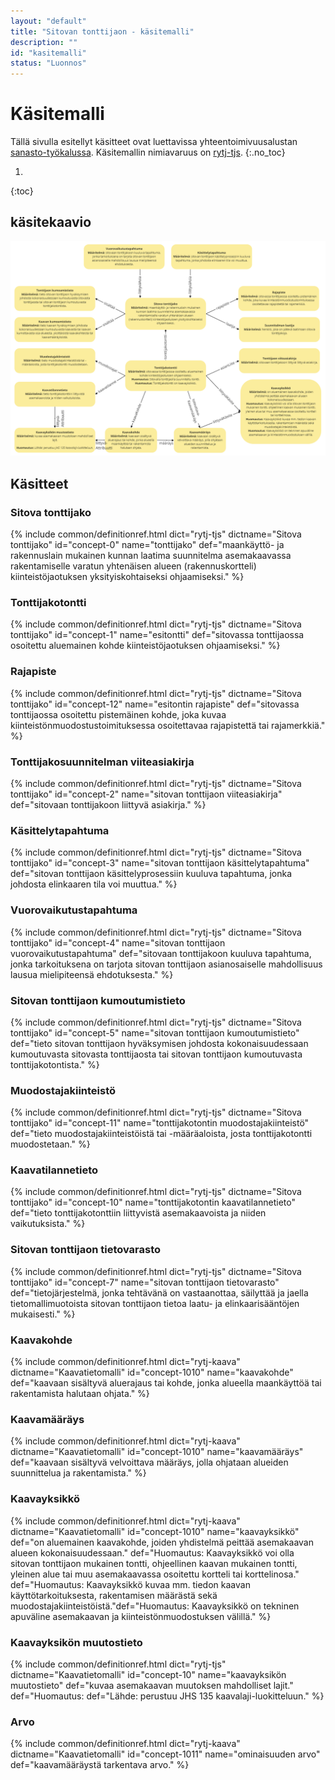 ```yaml
---
layout: "default"
title: "Sitovan tonttijaon - käsitemalli"
description: ""
id: "kasitemalli"
status: "Luonnos"
---
```

# Käsitemalli
Tällä sivulla esitellyt käsitteet ovat luettavissa yhteentoimivuusalustan [sanasto-työkalussa](https://sanastot.suomi.fi/concepts/43d39261-c7ba-4189-9f5a-9ad263436ee8). Käsitemallin nimiavaruus on [rytj-tjs](http://uri.suomi.fi/terminology/rytj-tjs/).
{:.no_toc}

1. 
{:toc}

## käsitekaavio
![Sitova tonttijako käsitekaaviona (UML)](kasitemalli.png)

## Käsitteet

### Sitova tonttijako
{% include common/definitionref.html dict="rytj-tjs" dictname="Sitova tonttijako" id="concept-0" name="tonttijako" def="maankäyttö- ja rakennuslain mukainen kunnan laatima suunnitelma asemakaavassa rakentamiselle varatun yhtenäisen alueen (rakennuskortteli) kiinteistöjaotuksen yksityiskohtaiseksi ohjaamiseksi." %}

### Tonttijakotontti
{% include common/definitionref.html dict="rytj-tjs" dictname="Sitova tonttijako" id="concept-1" name="esitontti" def="sitovassa tonttijaossa osoitettu aluemainen kohde kiinteistöjaotuksen ohjaamiseksi." %}

### Rajapiste
{% include common/definitionref.html dict="rytj-tjs" dictname="Sitova tonttijako" id="concept-12" name="esitontin rajapiste" def="sitovassa tonttijaossa osoitettu pistemäinen kohde, joka kuvaa kiinteistönmuodostustoimituksessa osoitettavaa rajapistettä tai rajamerkkiä." %}    

### Tonttijakosuunnitelman viiteasiakirja
{% include common/definitionref.html dict="rytj-tjs" dictname="Sitova tonttijako" id="concept-2" name="sitovan tonttijaon viiteasiakirja" def="sitovaan tonttijakoon liittyvä asiakirja." %}

### Käsittelytapahtuma
{% include common/definitionref.html dict="rytj-tjs" dictname="Sitova tonttijako" id="concept-3" name="sitovan tonttijaon käsittelytapahtuma" def="sitovan tonttijaon käsittelyprosessiin kuuluva tapahtuma, jonka johdosta elinkaaren tila voi muuttua." %}

### Vuorovaikutustapahtuma
{% include common/definitionref.html dict="rytj-tjs" dictname="Sitova tonttijako" id="concept-4" name="sitovan tonttijaon vuorovaikutustapahtuma" def="sitovaan tonttijakoon kuuluva tapahtuma, jonka tarkoituksena on tarjota sitovan tonttijaon asianosaiselle mahdollisuus lausua mielipiteensä ehdotuksesta." %}

### Sitovan tonttijaon kumoutumistieto
{% include common/definitionref.html dict="rytj-tjs" dictname="Sitova tonttijako" id="concept-5" name="sitovan tonttijaon kumoutumistieto" def="tieto sitovan tonttijaon hyväksymisen johdosta kokonaisuudessaan kumoutuvasta sitovasta tonttijaosta tai sitovan tonttijaon kumoutuvasta tonttijakotontista." %}

### Muodostajakiinteistö
{% include common/definitionref.html dict="rytj-tjs" dictname="Sitova tonttijako" id="concept-11" name="tonttijakotontin muodostajakiinteistö" def="tieto muodostajakiinteistöistä tai -määräaloista, josta tonttijakotontti muodostetaan." %}

### Kaavatilannetieto
{% include common/definitionref.html dict="rytj-tjs" dictname="Sitova tonttijako" id="concept-10" name="tonttijakotontin kaavatilannetieto" def="tieto tonttijakotonttiin liittyvistä asemakaavoista ja niiden vaikutuksista." %}

### Sitovan tonttijaon tietovarasto
{% include common/definitionref.html dict="rytj-tjs" dictname="Sitova tonttijako" id="concept-7" name="sitovan tonttijaon tietovarasto" def="tietojärjestelmä, jonka tehtävänä on vastaanottaa, säilyttää ja jaella tietomallimuotoista sitovan tonttijaon tietoa laatu- ja elinkaarisääntöjen mukaisesti." %}

### Kaavakohde
{% include common/definitionref.html dict="rytj-kaava" dictname="Kaavatietomalli" id="concept-1010" name="kaavakohde" def="kaavaan sisältyvä aluerajaus tai kohde, jonka alueella maankäyttöä tai rakentamista halutaan ohjata." %}

### Kaavamääräys
{% include common/definitionref.html dict="rytj-kaava" dictname="Kaavatietomalli" id="concept-1010" name="kaavamääräys" def="kaavaan sisältyvä velvoittava määräys, jolla ohjataan alueiden suunnittelua ja rakentamista." %}

### Kaavayksikkö
{% include common/definitionref.html dict="rytj-kaava" dictname="Kaavatietomalli" id="concept-1010" name="kaavayksikkö" def="on aluemainen kaavakohde, joiden yhdistelmä peittää asemakaavan alueen kokonaisuudessaan." def="Huomautus: Kaavayksikkö voi olla sitovan tonttijaon mukainen tontti, ohjeellinen kaavan mukainen tontti, yleinen alue tai muu asemakaavassa osoitettu kortteli tai korttelinosa." def="Huomautus: Kaavayksikkö kuvaa mm. tiedon kaavan käyttötarkoituksesta, rakentamisen määrästä sekä muodostajakiinteistöistä."def="Huomautus: Kaavayksikkö on tekninen apuväline asemakaavan ja kiinteistönmuodostuksen välillä." %}

### Kaavayksikön muutostieto
{% include common/definitionref.html dict="rytj-tjs" dictname="Kaavatietomalli" id="concept-10" name="kaavayksikön muutostieto" def="kuvaa asemakaavan muutoksen mahdolliset lajit." def="Huomautus: def="Lähde: perustuu JHS 135 kaavalaji-luokitteluun." %}

### Arvo
{% include common/definitionref.html dict="rytj-kaava" dictname="Kaavatietomalli" id="concept-1011" name="ominaisuuden arvo" def="kaavamääräystä tarkentava arvo." %}
